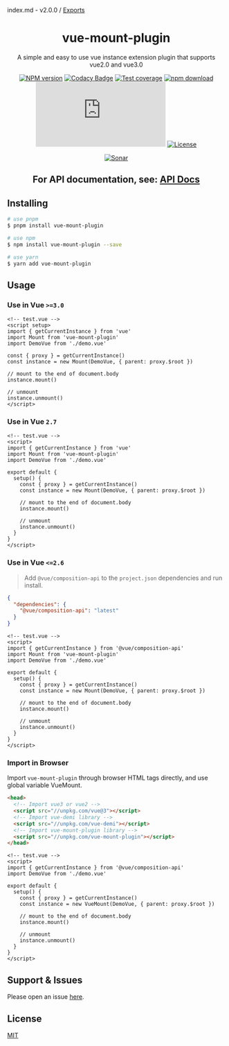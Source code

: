 index.md - v2.0.0 / [Exports](modules.md)

<div style="text-align: center;" align="center">

# vue-mount-plugin

A simple and easy to use vue instance extension plugin that supports vue2.0 and vue3.0

[![NPM version][npm-image]][npm-url]
[![Codacy Badge][codacy-image]][codacy-url]
[![Test coverage][codecov-image]][codecov-url]
[![npm download][download-image]][download-url]
[![gzip][gzip-image]][gzip-url]
[![License][license-image]][license-url]

[![Sonar][sonar-image]][sonar-url]

</div>

<div style="text-align: center; margin-bottom: 20px;" align="center">

## **For API documentation, see: [API Docs](./docs/modules.md)**

</div>

## Installing

```bash
# use pnpm
$ pnpm install vue-mount-plugin

# use npm
$ npm install vue-mount-plugin --save

# use yarn
$ yarn add vue-mount-plugin
```

## Usage

### Use in Vue `>=3.0`

```vue
<!-- test.vue -->
<script setup>
import { getCurrentInstance } from 'vue'
import Mount from 'vue-mount-plugin'
import DemoVue from './demo.vue'

const { proxy } = getCurrentInstance()
const instance = new Mount(DemoVue, { parent: proxy.$root })

// mount to the end of document.body
instance.mount()

// unmount
instance.unmount()
</script>
```

### Use in Vue `2.7`

```vue
<!-- test.vue -->
<script>
import { getCurrentInstance } from 'vue'
import Mount from 'vue-mount-plugin'
import DemoVue from './demo.vue'

export default {
  setup() {
    const { proxy } = getCurrentInstance()
    const instance = new Mount(DemoVue, { parent: proxy.$root })

    // mount to the end of document.body
    instance.mount()

    // unmount
    instance.unmount()
  }
}
</script>
```

### Use in Vue `<=2.6`

> Add `@vue/composition-api` to the `project.json` dependencies and run install.

```json
{
  "dependencies": {
    "@vue/composition-api": "latest"
  }
}
```

```vue
<!-- test.vue -->
<script>
import { getCurrentInstance } from '@vue/composition-api'
import Mount from 'vue-mount-plugin'
import DemoVue from './demo.vue'

export default {
  setup() {
    const { proxy } = getCurrentInstance()
    const instance = new Mount(DemoVue, { parent: proxy.$root })

    // mount to the end of document.body
    instance.mount()

    // unmount
    instance.unmount()
  }
}
</script>
```

### Import in Browser

Import `vue-mount-plugin` through browser HTML tags directly, and use global variable VueMount.

```html
<head>
  <!-- Import vue3 or vue2 -->
  <script src="//unpkg.com/vue@3"></script>
  <!-- Import vue-demi library -->
  <script src="//unpkg.com/vue-demi"></script>
  <!-- Import vue-mount-plugin library -->
  <script src="//unpkg.com/vue-mount-plugin"></script>
</head>
```

```vue
<!-- test.vue -->
<script>
import { getCurrentInstance } from '@vue/composition-api'
import DemoVue from './demo.vue'

export default {
  setup() {
    const { proxy } = getCurrentInstance()
    const instance = new VueMount(DemoVue, { parent: proxy.$root })

    // mount to the end of document.body
    instance.mount()

    // unmount
    instance.unmount()
  }
}
</script>
```

## Support & Issues

Please open an issue [here](https://github.com/saqqdy/vue-mount-plugin/issues).

## License

[MIT](LICENSE)

[npm-image]: https://img.shields.io/npm/v/vue-mount-plugin.svg?style=flat-square
[npm-url]: https://npmjs.org/package/vue-mount-plugin
[codacy-image]: https://app.codacy.com/project/badge/Grade/f70d4880e4ad4f40aa970eb9ee9d0696
[codacy-url]: https://www.codacy.com/gh/saqqdy/vue-mount-plugin/dashboard?utm_source=github.com&utm_medium=referral&utm_content=saqqdy/vue-mount-plugin&utm_campaign=Badge_Grade
[codecov-image]: https://img.shields.io/codecov/c/github/saqqdy/vue-mount-plugin.svg?style=flat-square
[codecov-url]: https://codecov.io/github/saqqdy/vue-mount-plugin?branch=master
[download-image]: https://img.shields.io/npm/dm/vue-mount-plugin.svg?style=flat-square
[download-url]: https://npmjs.org/package/vue-mount-plugin
[gzip-image]: http://img.badgesize.io/https://unpkg.com/vue-mount-plugin/dist/index.iife.min.js?compression=gzip&label=gzip%20size:%20JS
[gzip-url]: http://img.badgesize.io/https://unpkg.com/vue-mount-plugin/dist/index.iife.min.js?compression=gzip&label=gzip%20size:%20JS
[license-image]: https://img.shields.io/badge/License-MIT-blue.svg
[license-url]: LICENSE
[sonar-image]: https://sonarcloud.io/api/project_badges/quality_gate?project=saqqdy_vue-mount-plugin
[sonar-url]: https://sonarcloud.io/dashboard?id=saqqdy_vue-mount-plugin
